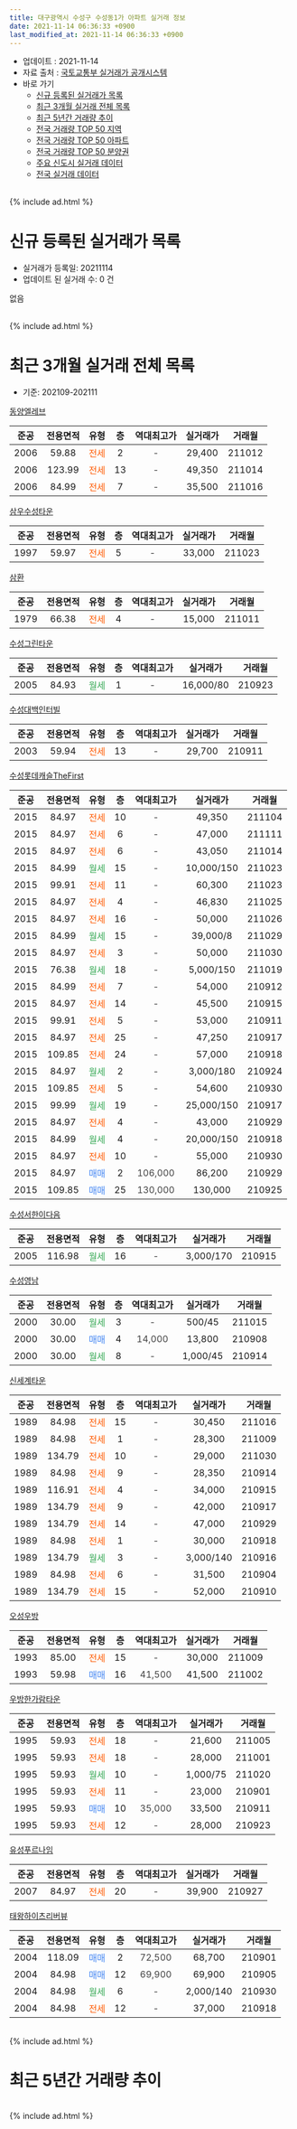 ```yaml
---
title: 대구광역시 수성구 수성동1가 아파트 실거래 정보
date: 2021-11-14 06:36:33 +0900
last_modified_at: 2021-11-14 06:36:33 +0900
---
```


* 업데이트 : 2021-11-14
* 자료 출처 : [국토교통부 실거래가 공개시스템](http://rt.molit.go.kr)
* 바로 가기
    * [신규 등록된 실거래가 목록](#신규-등록된-실거래가-목록)
    * [최근 3개월 실거래 전체 목록](#최근-3개월-실거래-전체-목록)
    * [최근 5년간 거래량 추이](#최근-5년간-거래량-추이)
    * [전국 거래량 TOP 50 지역](https://inasie.github.io/apt-trade-info/최근-3개월-전국에서-가장-거래가-많이-발생한-지역)
    * [전국 거래량 TOP 50 아파트](https://inasie.github.io/apt-trade-info/최근-3개월-전국에서-가장-거래가-많이-발생한-아파트)
    * [전국 거래량 TOP 50 분양권](https://inasie.github.io/apt-trade-info/최근-3개월-전국에서-가장-거래가-많이-발생한-분양권)
    * [주요 신도시 실거래 데이터](https://inasie.github.io/apt-trade-info/주요-신도시)
    * [전국 실거래 데이터](https://inasie.github.io/apt-trade-info/전국)
<br>
{% include ad.html %}
<br>

# 신규 등록된 실거래가 목록
* 실거래가 등록일: 20211114
* 업데이트 된 실거래 수: 0 건

없음

<br>
{% include ad.html %}
<br>

# 최근 3개월 실거래 전체 목록
* 기준: 202109-202111


[동양엘레브](https://search.naver.com/search.naver?query=%EB%8C%80%EA%B5%AC%EA%B4%91%EC%97%AD%EC%8B%9C+%EC%88%98%EC%84%B1%EA%B5%AC+%EC%88%98%EC%84%B1%EB%8F%991%EA%B0%80+%EB%8F%99%EC%96%91%EC%97%98%EB%A0%88%EB%B8%8C)

|준공|전용면적|유형|층|역대최고가|실거래가|거래월|
|:---:|:---:|:---:|:---:|:---:|:---:|:---:|
|2006|59.88|<span style="color:#ff5a00">전세</span>|2|<span style="color:#444444">-</span>|29,400|211012|
|2006|123.99|<span style="color:#ff5a00">전세</span>|13|<span style="color:#444444">-</span>|49,350|211014|
|2006|84.99|<span style="color:#ff5a00">전세</span>|7|<span style="color:#444444">-</span>|35,500|211016|

[삼우수성타운](https://search.naver.com/search.naver?query=%EB%8C%80%EA%B5%AC%EA%B4%91%EC%97%AD%EC%8B%9C+%EC%88%98%EC%84%B1%EA%B5%AC+%EC%88%98%EC%84%B1%EB%8F%991%EA%B0%80+%EC%82%BC%EC%9A%B0%EC%88%98%EC%84%B1%ED%83%80%EC%9A%B4)

|준공|전용면적|유형|층|역대최고가|실거래가|거래월|
|:---:|:---:|:---:|:---:|:---:|:---:|:---:|
|1997|59.97|<span style="color:#ff5a00">전세</span>|5|<span style="color:#444444">-</span>|33,000|211023|

[삼환](https://search.naver.com/search.naver?query=%EB%8C%80%EA%B5%AC%EA%B4%91%EC%97%AD%EC%8B%9C+%EC%88%98%EC%84%B1%EA%B5%AC+%EC%88%98%EC%84%B1%EB%8F%991%EA%B0%80+%EC%82%BC%ED%99%98)

|준공|전용면적|유형|층|역대최고가|실거래가|거래월|
|:---:|:---:|:---:|:---:|:---:|:---:|:---:|
|1979|66.38|<span style="color:#ff5a00">전세</span>|4|<span style="color:#444444">-</span>|15,000|211011|

[수성그린타운](https://search.naver.com/search.naver?query=%EB%8C%80%EA%B5%AC%EA%B4%91%EC%97%AD%EC%8B%9C+%EC%88%98%EC%84%B1%EA%B5%AC+%EC%88%98%EC%84%B1%EB%8F%991%EA%B0%80+%EC%88%98%EC%84%B1%EA%B7%B8%EB%A6%B0%ED%83%80%EC%9A%B4)

|준공|전용면적|유형|층|역대최고가|실거래가|거래월|
|:---:|:---:|:---:|:---:|:---:|:---:|:---:|
|2005|84.93|<span style="color:#34a853">월세</span>|1|<span style="color:#444444">-</span>|16,000/80|210923|

[수성대백인터빌](https://search.naver.com/search.naver?query=%EB%8C%80%EA%B5%AC%EA%B4%91%EC%97%AD%EC%8B%9C+%EC%88%98%EC%84%B1%EA%B5%AC+%EC%88%98%EC%84%B1%EB%8F%991%EA%B0%80+%EC%88%98%EC%84%B1%EB%8C%80%EB%B0%B1%EC%9D%B8%ED%84%B0%EB%B9%8C)

|준공|전용면적|유형|층|역대최고가|실거래가|거래월|
|:---:|:---:|:---:|:---:|:---:|:---:|:---:|
|2003|59.94|<span style="color:#ff5a00">전세</span>|13|<span style="color:#444444">-</span>|29,700|210911|

[수성롯데캐슬TheFirst](https://search.naver.com/search.naver?query=%EB%8C%80%EA%B5%AC%EA%B4%91%EC%97%AD%EC%8B%9C+%EC%88%98%EC%84%B1%EA%B5%AC+%EC%88%98%EC%84%B1%EB%8F%991%EA%B0%80+%EC%88%98%EC%84%B1%EB%A1%AF%EB%8D%B0%EC%BA%90%EC%8A%ACTheFirst)

|준공|전용면적|유형|층|역대최고가|실거래가|거래월|
|:---:|:---:|:---:|:---:|:---:|:---:|:---:|
|2015|84.97|<span style="color:#ff5a00">전세</span>|10|<span style="color:#444444">-</span>|49,350|211104|
|2015|84.97|<span style="color:#ff5a00">전세</span>|6|<span style="color:#444444">-</span>|47,000|211111|
|2015|84.97|<span style="color:#ff5a00">전세</span>|6|<span style="color:#444444">-</span>|43,050|211014|
|2015|84.99|<span style="color:#34a853">월세</span>|15|<span style="color:#444444">-</span>|10,000/150|211023|
|2015|99.91|<span style="color:#ff5a00">전세</span>|11|<span style="color:#444444">-</span>|60,300|211023|
|2015|84.97|<span style="color:#ff5a00">전세</span>|4|<span style="color:#444444">-</span>|46,830|211025|
|2015|84.97|<span style="color:#ff5a00">전세</span>|16|<span style="color:#444444">-</span>|50,000|211026|
|2015|84.99|<span style="color:#34a853">월세</span>|15|<span style="color:#444444">-</span>|39,000/8|211029|
|2015|84.97|<span style="color:#ff5a00">전세</span>|3|<span style="color:#444444">-</span>|50,000|211030|
|2015|76.38|<span style="color:#34a853">월세</span>|18|<span style="color:#444444">-</span>|5,000/150|211019|
|2015|84.99|<span style="color:#ff5a00">전세</span>|7|<span style="color:#444444">-</span>|54,000|210912|
|2015|84.97|<span style="color:#ff5a00">전세</span>|14|<span style="color:#444444">-</span>|45,500|210915|
|2015|99.91|<span style="color:#ff5a00">전세</span>|5|<span style="color:#444444">-</span>|53,000|210911|
|2015|84.97|<span style="color:#ff5a00">전세</span>|25|<span style="color:#444444">-</span>|47,250|210917|
|2015|109.85|<span style="color:#ff5a00">전세</span>|24|<span style="color:#444444">-</span>|57,000|210918|
|2015|84.97|<span style="color:#34a853">월세</span>|2|<span style="color:#444444">-</span>|3,000/180|210924|
|2015|109.85|<span style="color:#ff5a00">전세</span>|5|<span style="color:#444444">-</span>|54,600|210930|
|2015|99.99|<span style="color:#34a853">월세</span>|19|<span style="color:#444444">-</span>|25,000/150|210917|
|2015|84.97|<span style="color:#ff5a00">전세</span>|4|<span style="color:#444444">-</span>|43,000|210929|
|2015|84.99|<span style="color:#34a853">월세</span>|4|<span style="color:#444444">-</span>|20,000/150|210918|
|2015|84.97|<span style="color:#ff5a00">전세</span>|10|<span style="color:#444444">-</span>|55,000|210930|
|2015|84.97|<span style="color:#4285f3">매매</span>|2|<span style="color:#444444">106,000</span>|86,200|210929|
|2015|109.85|<span style="color:#4285f3">매매</span>|25|<span style="color:#444444">130,000</span>|130,000|210925|

[수성서한이다음](https://search.naver.com/search.naver?query=%EB%8C%80%EA%B5%AC%EA%B4%91%EC%97%AD%EC%8B%9C+%EC%88%98%EC%84%B1%EA%B5%AC+%EC%88%98%EC%84%B1%EB%8F%991%EA%B0%80+%EC%88%98%EC%84%B1%EC%84%9C%ED%95%9C%EC%9D%B4%EB%8B%A4%EC%9D%8C)

|준공|전용면적|유형|층|역대최고가|실거래가|거래월|
|:---:|:---:|:---:|:---:|:---:|:---:|:---:|
|2005|116.98|<span style="color:#34a853">월세</span>|16|<span style="color:#444444">-</span>|3,000/170|210915|

[수성영남](https://search.naver.com/search.naver?query=%EB%8C%80%EA%B5%AC%EA%B4%91%EC%97%AD%EC%8B%9C+%EC%88%98%EC%84%B1%EA%B5%AC+%EC%88%98%EC%84%B1%EB%8F%991%EA%B0%80+%EC%88%98%EC%84%B1%EC%98%81%EB%82%A8)

|준공|전용면적|유형|층|역대최고가|실거래가|거래월|
|:---:|:---:|:---:|:---:|:---:|:---:|:---:|
|2000|30.00|<span style="color:#34a853">월세</span>|3|<span style="color:#444444">-</span>|500/45|211015|
|2000|30.00|<span style="color:#4285f3">매매</span>|4|<span style="color:#444444">14,000</span>|13,800|210908|
|2000|30.00|<span style="color:#34a853">월세</span>|8|<span style="color:#444444">-</span>|1,000/45|210914|

[신세계타운](https://search.naver.com/search.naver?query=%EB%8C%80%EA%B5%AC%EA%B4%91%EC%97%AD%EC%8B%9C+%EC%88%98%EC%84%B1%EA%B5%AC+%EC%88%98%EC%84%B1%EB%8F%991%EA%B0%80+%EC%8B%A0%EC%84%B8%EA%B3%84%ED%83%80%EC%9A%B4)

|준공|전용면적|유형|층|역대최고가|실거래가|거래월|
|:---:|:---:|:---:|:---:|:---:|:---:|:---:|
|1989|84.98|<span style="color:#ff5a00">전세</span>|15|<span style="color:#444444">-</span>|30,450|211016|
|1989|84.98|<span style="color:#ff5a00">전세</span>|1|<span style="color:#444444">-</span>|28,300|211009|
|1989|134.79|<span style="color:#ff5a00">전세</span>|10|<span style="color:#444444">-</span>|29,000|211030|
|1989|84.98|<span style="color:#ff5a00">전세</span>|9|<span style="color:#444444">-</span>|28,350|210914|
|1989|116.91|<span style="color:#ff5a00">전세</span>|4|<span style="color:#444444">-</span>|34,000|210915|
|1989|134.79|<span style="color:#ff5a00">전세</span>|9|<span style="color:#444444">-</span>|42,000|210917|
|1989|134.79|<span style="color:#ff5a00">전세</span>|14|<span style="color:#444444">-</span>|47,000|210929|
|1989|84.98|<span style="color:#ff5a00">전세</span>|1|<span style="color:#444444">-</span>|30,000|210918|
|1989|134.79|<span style="color:#34a853">월세</span>|3|<span style="color:#444444">-</span>|3,000/140|210916|
|1989|84.98|<span style="color:#ff5a00">전세</span>|6|<span style="color:#444444">-</span>|31,500|210904|
|1989|134.79|<span style="color:#ff5a00">전세</span>|15|<span style="color:#444444">-</span>|52,000|210910|


<script async src="//pagead2.googlesyndication.com/pagead/js/adsbygoogle.js"></script>
<!-- 기본 -->
<ins class="adsbygoogle"
     style="display:block"
     data-ad-client="ca-pub-2446590836940007"
     data-ad-slot="1659523306"
     data-ad-format="auto"
     data-full-width-responsive="true"></ins>
<script>
(adsbygoogle = window.adsbygoogle || []).push({});
</script>


[오성우방](https://search.naver.com/search.naver?query=%EB%8C%80%EA%B5%AC%EA%B4%91%EC%97%AD%EC%8B%9C+%EC%88%98%EC%84%B1%EA%B5%AC+%EC%88%98%EC%84%B1%EB%8F%991%EA%B0%80+%EC%98%A4%EC%84%B1%EC%9A%B0%EB%B0%A9)

|준공|전용면적|유형|층|역대최고가|실거래가|거래월|
|:---:|:---:|:---:|:---:|:---:|:---:|:---:|
|1993|85.00|<span style="color:#ff5a00">전세</span>|15|<span style="color:#444444">-</span>|30,000|211009|
|1993|59.98|<span style="color:#4285f3">매매</span>|16|<span style="color:#444444">41,500</span>|41,500|211002|

[우방한가람타운](https://search.naver.com/search.naver?query=%EB%8C%80%EA%B5%AC%EA%B4%91%EC%97%AD%EC%8B%9C+%EC%88%98%EC%84%B1%EA%B5%AC+%EC%88%98%EC%84%B1%EB%8F%991%EA%B0%80+%EC%9A%B0%EB%B0%A9%ED%95%9C%EA%B0%80%EB%9E%8C%ED%83%80%EC%9A%B4)

|준공|전용면적|유형|층|역대최고가|실거래가|거래월|
|:---:|:---:|:---:|:---:|:---:|:---:|:---:|
|1995|59.93|<span style="color:#ff5a00">전세</span>|18|<span style="color:#444444">-</span>|21,600|211005|
|1995|59.93|<span style="color:#ff5a00">전세</span>|18|<span style="color:#444444">-</span>|28,000|211001|
|1995|59.93|<span style="color:#34a853">월세</span>|10|<span style="color:#444444">-</span>|1,000/75|211020|
|1995|59.93|<span style="color:#ff5a00">전세</span>|11|<span style="color:#444444">-</span>|23,000|210901|
|1995|59.93|<span style="color:#4285f3">매매</span>|10|<span style="color:#444444">35,000</span>|33,500|210911|
|1995|59.93|<span style="color:#ff5a00">전세</span>|12|<span style="color:#444444">-</span>|28,000|210923|

[유성푸르나임](https://search.naver.com/search.naver?query=%EB%8C%80%EA%B5%AC%EA%B4%91%EC%97%AD%EC%8B%9C+%EC%88%98%EC%84%B1%EA%B5%AC+%EC%88%98%EC%84%B1%EB%8F%991%EA%B0%80+%EC%9C%A0%EC%84%B1%ED%91%B8%EB%A5%B4%EB%82%98%EC%9E%84)

|준공|전용면적|유형|층|역대최고가|실거래가|거래월|
|:---:|:---:|:---:|:---:|:---:|:---:|:---:|
|2007|84.97|<span style="color:#ff5a00">전세</span>|20|<span style="color:#444444">-</span>|39,900|210927|

[태왕하이츠리버뷰](https://search.naver.com/search.naver?query=%EB%8C%80%EA%B5%AC%EA%B4%91%EC%97%AD%EC%8B%9C+%EC%88%98%EC%84%B1%EA%B5%AC+%EC%88%98%EC%84%B1%EB%8F%991%EA%B0%80+%ED%83%9C%EC%99%95%ED%95%98%EC%9D%B4%EC%B8%A0%EB%A6%AC%EB%B2%84%EB%B7%B0)

|준공|전용면적|유형|층|역대최고가|실거래가|거래월|
|:---:|:---:|:---:|:---:|:---:|:---:|:---:|
|2004|118.09|<span style="color:#4285f3">매매</span>|2|<span style="color:#444444">72,500</span>|68,700|210901|
|2004|84.98|<span style="color:#4285f3">매매</span>|12|<span style="color:#444444">69,900</span>|69,900|210905|
|2004|84.98|<span style="color:#34a853">월세</span>|6|<span style="color:#444444">-</span>|2,000/140|210930|
|2004|84.98|<span style="color:#ff5a00">전세</span>|12|<span style="color:#444444">-</span>|37,000|210918|


<br>
{% include ad.html %}
<br>

# 최근 5년간 거래량 추이


<div style="width:100%;">
    <canvas id="deal_progress" height="200"></canvas>
</div>

<script>
new Chart(document.getElementById("deal_progress"), {
    type: 'line',
    data: {
        labels: ['201611','201612','201701','201702','201703','201704','201705','201706','201707','201708','201709','201710','201711','201712','201801','201802','201803','201804','201805','201806','201807','201808','201809','201810','201811','201812','201901','201902','201903','201904','201905','201906','201907','201908','201909','201910','201911','201912','202001','202002','202003','202004','202005','202006','202007','202008','202009','202010','202011','202012','202101','202102','202103','202104','202105','202106','202107','202108','202109','202110','202111'],
        datasets: [{
            label: '매매',
            pointRadius: 1,
            data: [18, 17, 15, 22, 24, 30, 36, 45, 57, 53, 33, 18, 17, 16, 32, 50, 53, 21, 21, 23, 15, 27, 34, 21, 12, 15, 10, 8, 15, 13, 23, 23, 29, 23, 19, 36, 60, 50, 25, 22, 14, 13, 20, 35, 72, 59, 60, 71, 42, 16, 2, 13, 7, 21, 14, 2, 9, 8, 6, 1, 0],
            borderColor: "rgba(255, 201, 14, 1)",
            backgroundColor: "rgba(255, 201, 14, 0.5)",
            fill: false,
            lineTension: 0
        },{
            label: '전월세',
            pointRadius: 1,
            data: [21, 23, 17, 17, 14, 8, 21, 12, 26, 41, 50, 39, 36, 31, 25, 26, 27, 27, 24, 15, 20, 20, 13, 20, 15, 21, 29, 20, 20, 22, 12, 16, 25, 31, 26, 33, 32, 31, 26, 32, 22, 18, 21, 16, 21, 21, 21, 23, 21, 24, 20, 16, 13, 16, 22, 18, 19, 24, 28, 21, 2],
            borderColor: "rgba(0, 141, 185, 1)",
            backgroundColor: "rgba(0, 141, 185, 0.5)",
            fill: false,
            lineTension: 0
        }
        ]
    },
    options: {
        responsive: true,
        title: {
            display: false
        },
        tooltips: {
            mode: 'index',
            intersect: false
        },
        hover: {
            mode: 'nearest',
            intersect: true
        },
        scales: {
            xAxes: [{
                display: true,
                scaleLabel: {
                    display: true,
                    labelString: '년/월'
                }
            }],
            yAxes: [{
                display: true,
                ticks: {
                    suggestedMin: 0,
                },
                scaleLabel: {
                    display: true,
                    labelString: '실거래 수'
                }
            }]
        }
    }
});

</script>


<br>
{% include ad.html %}
<br>

